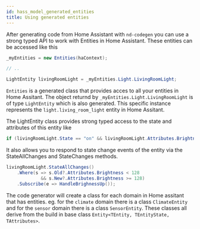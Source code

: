 ```yaml
---
id: hass_model_generated_entities
title: Using generated entities
---
```


After generating code from Home Assistant with `nd-codegen` you can use a strong typed API to work with Entities in Home Assistant. These entities can be accessed like this

```csharp
_myEntities = new Entities(haContext);

// ..

LightEntity livingRoomLight = _myEntities.Light.LivingRoomLight;
```

`Entities` is a generated class that provides acces to all your entities in Home Assitant. The object returnd by `_myEntities.Light.LivingRoomLight` is of type `LightEntity` which is also generated. This specific instance represents the `light.living_room_light` entity in Home Assitant.

The LightEntity class provides strong typed access to the state and attributes of this entity like 

```csharp
if (livingRoomLight.State == "on" && livingRoomLight.Attributes.Brightness > 100) // ...
```

It also allows you to respond to state change events of the entity via the StateAllChanges and StateChanges methods.

```csharp
livingRoomLight.StateAllChanges()
    .Where(s => s.Old?.Attributes.Brightness < 128 
             && s.New?.Attributes.Brightness >= 128)
    .Subscribe(e => HandleBrighnessUp());
```

The code generator will create a class for each domain in Home assitant that has entities. eg. for the `climate` domain there is a class `ClimateEntity` and for the `sensor` domain there is a class `SensorEntity`. These classes all derive from the build in base class `Entity<TEntity, TEntityState, TAttributes>`. 
